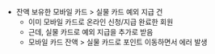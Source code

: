 
- 잔액 보유한 모바일 카드 > 실물 카드 예외 지급 건
	- 이미 모바일 카드로 온라인 신청/지급 완료한 회원
	- 근데, 실물 카드로 예외 지급을 추가로 받음
	- 모바일 카드 잔액 > 실물 카드로 포인트 이동하면서 에러 발생